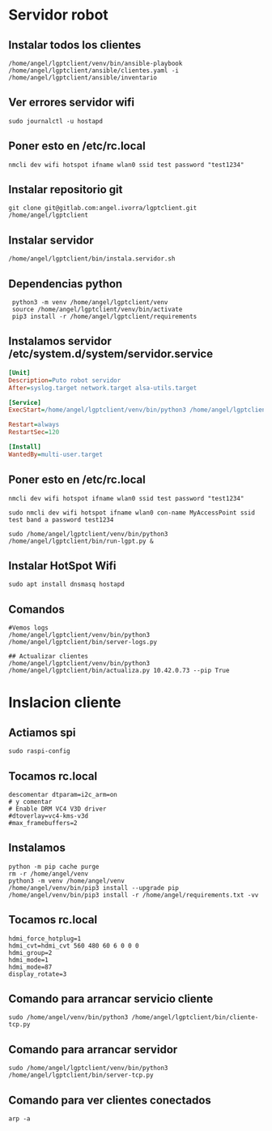 # Servidor robot

## Instalar todos los clientes
```
/home/angel/lgptclient/venv/bin/ansible-playbook /home/angel/lgptclient/ansible/clientes.yaml -i /home/angel/lgptclient/ansible/inventario
```


## Ver errores servidor wifi
```
sudo journalctl -u hostapd
```

## Poner esto en /etc/rc.local
```
nmcli dev wifi hotspot ifname wlan0 ssid test password "test1234"
```

## Instalar repositorio git
```
git clone git@gitlab.com:angel.ivorra/lgptclient.git /home/angel/lgptclient
```

## Instalar servidor
```shell
/home/angel/lgptclient/bin/instala.servidor.sh
```

## Dependencias python
```shell
 python3 -m venv /home/angel/lgptclient/venv
 source /home/angel/lgptclient/venv/bin/activate
 pip3 install -r /home/angel/lgptclient/requirements
```

## Instalamos servidor /etc/system.d/system/servidor.service
```ini
[Unit]
Description=Puto robot servidor
After=syslog.target network.target alsa-utils.target

[Service]
ExecStart=/home/angel/lgptclient/venv/bin/python3 /home/angel/lgptclient/bin/server-tcp.py 

Restart=always
RestartSec=120

[Install]
WantedBy=multi-user.target
```

## Poner esto en /etc/rc.local
```
nmcli dev wifi hotspot ifname wlan0 ssid test password "test1234"

sudo nmcli dev wifi hotspot ifname wlan0 con-name MyAccessPoint ssid test band a password test1234

sudo /home/angel/lgptclient/venv/bin/python3 /home/angel/lgptclient/bin/run-lgpt.py &
```

## Instalar HotSpot Wifi

```
sudo apt install dnsmasq hostapd
```

## Comandos

```shell
#Vemos logs
/home/angel/lgptclient/venv/bin/python3 /home/angel/lgptclient/bin/server-logs.py

## Actualizar clientes
/home/angel/lgptclient/venv/bin/python3 /home/angel/lgptclient/bin/actualiza.py 10.42.0.73 --pip True

```



# Inslacion cliente

## Actiamos spi 
```
sudo raspi-config
```

## Tocamos rc.local
```
descomentar dtparam=i2c_arm=on
# y comentar
# Enable DRM VC4 V3D driver
#dtoverlay=vc4-kms-v3d
#max_framebuffers=2
```

## Instalamos 
```
python -m pip cache purge
rm -r /home/angel/venv
python3 -m venv /home/angel/venv
/home/angel/venv/bin/pip3 install --upgrade pip
/home/angel/venv/bin/pip3 install -r /home/angel/requirements.txt -vv
```

## Tocamos rc.local
```
hdmi_force_hotplug=1
hdmi_cvt=hdmi_cvt 560 480 60 6 0 0 0
hdmi_group=2
hdmi_mode=1
hdmi_mode=87
display_rotate=3
```



## Comando para arrancar servicio cliente
```
sudo /home/angel/venv/bin/python3 /home/angel/lgptclient/bin/cliente-tcp.py
```

## Comando para arrancar servidor
```
sudo /home/angel/lgptclient/venv/bin/python3 /home/angel/lgptclient/bin/server-tcp.py 
```

## Comando para ver clientes conectados
```
arp -a
```